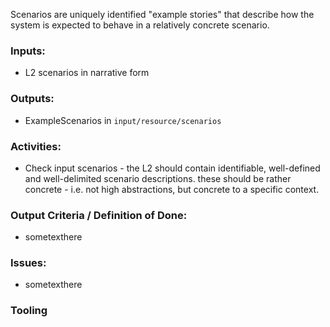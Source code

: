 Scenarios are uniquely identified "example stories" that describe how the system is expected to behave in a relatively concrete scenario. 

### **Inputs:** 

* L2 scenarios in narrative form


### **Outputs:**

* ExampleScenarios in `input/resource/scenarios`


### **Activities:**

* Check input scenarios - the L2 should contain identifiable, well-defined and well-delimited scenario descriptions. these should be rather concrete - i.e. not high abstractions, but concrete to a specific context.



### **Output Criteria / Definition of Done:**

* sometexthere

### **Issues:**

* sometexthere


### **Tooling**